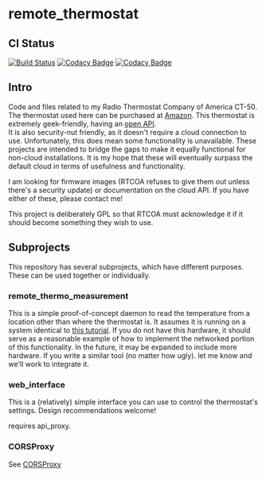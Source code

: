 # remote_thermostat

## CI Status

[![Build Status](https://travis-ci.org/spresse1/CORSProxy.svg?branch=master)](https://travis-ci.org/spresse1/CORSProxy)
[![Codacy Badge](https://api.codacy.com/project/badge/coverage/6b27d08dca0e45bfb3d1cce0290b216d)](https://www.codacy.com/app/steve_7/remote_thermostat)
[![Codacy Badge](https://api.codacy.com/project/badge/grade/bdc343b447df40d895be50b251fee31e)](https://www.codacy.com/app/steve_7/CORSProxy)

## Intro
Code and files related to my Radio Thermostat Company of America CT-50.  
The thermostat used here can be purchased at 
[Amazon](http://www.amazon.com/dp/B00KQS35XA/).  This thermostat is 
extremely geek-friendly, having an 
[open 
API](http://assistly-production.s3.amazonaws.com/91626/kb_article_attachments/38350/RTCOAWiFIAPIV1_3_original.pdf?AWSAccessKeyId=AKIAJNSFWOZ6ZS23BMKQ&Expires=1459096179&Signature=A7XvkHItaEVmWlsl2BrbRasrKIk%3D&response-content-disposition=filename%3D%22RTCOAWiFIAPIV1_3.pdf%22&response-content-type=application%2Fpdf).  
It is also security-nut friendly, as it doesn't require a cloud 
connection to use.  Unfortunately, this does mean some functionality is 
unavailable.  These projects are intended to bridge the gaps to make it 
equally functional for non-cloud installations.  It is my hope that 
these will eventually surpass the default cloud in terms of usefulness 
and functionality.

I am looking for firmware images (RTCOA refuses to give them out unless 
there's a security update) or documentation on the cloud API.  If you 
have either of these, please contact me!

This project is deliberately GPL so that RTCOA must acknowledge it if it 
should become something they wish to use.

## Subprojects
This repository has several subprojects, which have different purposes.  These can be used together or individually.

### remote_thermo_measurement
This is a simple proof-of-concept daemon to read the temperature from a location other than where the thermostat is.  It assumes it is running on a system identical to [this tutorial](https://learn.adafruit.com/measuring-temperature-with-a-beaglebone-black/overview).  If you do not have this hardware, it should serve as a reasonable example of how to implement the networked portion of this functionality.  In the future, it may be expanded to include more hardware.  If you write a similar tool (no matter how ugly). let me know and we'll work to integrate it.

### web_interface

This is a (relatively) simple interface you can use to control the thermostat's settings.  Design recommendations welcome!

requires api_proxy.

### CORSProxy

See [CORSProxy](https://github.com/spresse1/CORSProxy)

